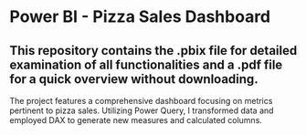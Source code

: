 # Power BI - Pizza Sales Dashboard
## This repository contains the .pbix file for detailed examination of all functionalities and a .pdf file for a quick overview without downloading.
The project features a comprehensive dashboard focusing on metrics pertinent to pizza sales. Utilizing Power Query, I transformed data and employed DAX to generate new measures and calculated columns.

